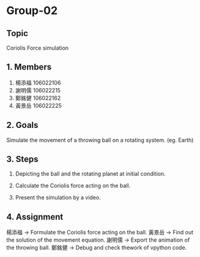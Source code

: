 # Group-02
## Topic
Coriolis Force simulation

## 1. Members
1. 楊添福 106022106
2. 謝明儒 106022215
3. 鄭銘健 106022162
4. 黃景岳 106022225

## 2. Goals
Simulate the movement of a throwing ball on a rotating system. (eg. Earth)

## 3. Steps
1. Depicting the ball and the rotating planet at initial condition.

2. Calculate the Coriolis force acting on the ball.

3. Present the simulation by a video.

## 4. Assignment
楊添福 -> Formulate the Coriolis force acting on the ball.
黃景岳 -> Find out the solution of the movement equation.
謝明儒 -> Export the animation of the throwing ball.
鄭銘健 -> Debug and check thework of vpython code.
